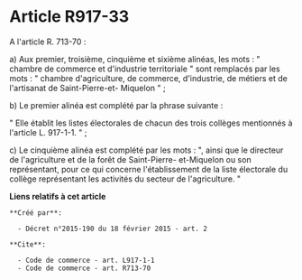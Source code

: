 # Article R917-33

A l'article R. 713-70 : 

a) Aux premier, troisième, cinquième et sixième alinéas, les mots : " chambre de commerce et d'industrie territoriale " sont
remplacés par les mots : " chambre d'agriculture, de commerce, d'industrie, de métiers et de l'artisanat de Saint-Pierre-et-
Miquelon " ; 

b) Le premier alinéa est complété par la phrase suivante : 

" Elle établit les listes électorales de chacun des trois collèges mentionnés à l'article L. 917-1-1. " ; 

c) Le cinquième alinéa est complété par les mots : ", ainsi que le directeur de l'agriculture et de la forêt de Saint-Pierre-
et-Miquelon ou son représentant, pour ce qui concerne l'établissement de la liste électorale du collège représentant les
activités du secteur de l'agriculture. "

**Liens relatifs à cet article**

	**Créé par**:

	  - Décret n°2015-190 du 18 février 2015 - art. 2

	**Cite**:

	  - Code de commerce - art. L917-1-1
	  - Code de commerce - art. R713-70
